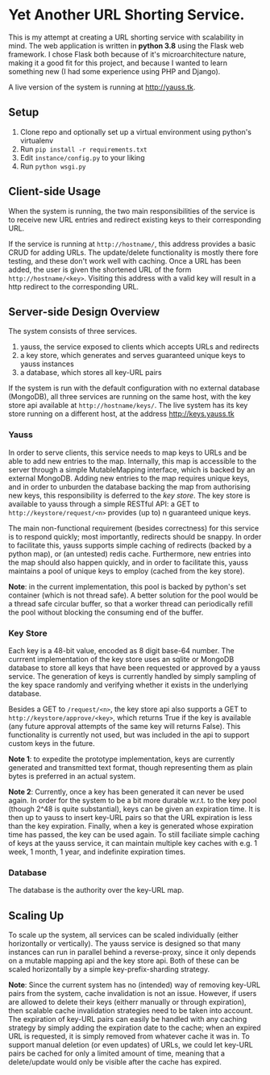 # Yet Another URL Shorting Service. #

This is my attempt at creating a URL shorting service with scalability in mind.
The web application is written in **python 3.8** using the Flask web framework.
I chose Flask both because of it's microarchitecture nature, making it a good fit for this project,
and because I wanted to learn something new (I had some experience using PHP and Django).

A live version of the system is running at http://yauss.tk.


## Setup ##

1. Clone repo and optionally set up a virtual environment using python's virtualenv
2. Run `pip install -r requirements.txt`
3. Edit `instance/config.py` to your liking
4. Run `python wsgi.py`


## Client-side Usage ##

When the system is running, the two main responsibilities of the service
is to receive new URL entries and redirect existing keys to their corresponding URL.

If the service is running at `http://hostname/`, this address provides a basic CRUD
for adding URLs.
The update/delete functionality is mostly there fore testing,
and these don't work well with caching.
Once a URL has been added, the user is given the shortened URL of the form `http://hostname/<key>`.
Visiting this address with a valid key will result in a http redirect to the corresponding URL.

## Server-side Design Overview ##

The system consists of three services.
1. yauss, the service exposed to clients which accepts URLs and redirects
2. a key store, which generates and serves guaranteed unique keys to yauss instances
3. a database, which stores all key-URL pairs

If the system is run with the default configuration with no external database (MongoDB),
all three services are running on the same host, with the key store api available at `http://hostname/keys/`.
The live system has its key store running on a different host, at the address http://keys.yauss.tk


### Yauss ###

In order to serve clients, this service needs to map keys to URLs and
be able to add new entries to the map.
Internally, this map is accessible to the server through a simple MutableMapping interface,
which is backed by an external MongoDB.
Adding new entries to the map requires unique keys, and in order to unburden the database backing the map
from authorising new keys, this responsibility is deferred to the *key store*.
The key store is available to yauss through a simple RESTful API:
a GET to `http://keystore/request/<n>` provides (up to) n guaranteed unique keys.

The main non-functional requirement (besides correctness) for this service is to respond quickly;
most importantly, redirects should be snappy.
In order to facilitate this, yauss supports simple caching of redirects (backed by a python map),
or (an untested) redis cache.
Furthermore, new entries into the map should also happen quickly, and in order
to facilitate this, yauss maintains a pool of unique keys to employ (cached from the key store).

**Note**: in the current implementation, this pool is backed by python's set container (which is not thread safe).
A better solution for the pool would be a thread safe circular buffer, so that a worker thread can periodically
refill the pool without blocking the consuming end of the buffer.

### Key Store ###

Each key is a 48-bit value, encoded as 8 digit base-64 number.
The currrent implementation of the key store uses an sqlite or MongoDB database to store all keys that
have been requested or approved by a yauss service.
The generation of keys is currently handled by simply sampling of the key space randomly and verifying whether
it exists in the underlying database.

Besides a GET to `/request/<n>`, the key store api also supports
a GET to `http://keystore/approve/<key>`, which returns True if the key is available
(any future approval attempts of the same key will returns False).
This functionality is currently not used, but was included in the api to
support custom keys in the future.

**Note 1**: to expedite the prototype implementation,
keys are currently generated and transmitted text format,
though representing them as plain bytes is preferred in an actual system.

**Note 2**: Currently, once a key has been generated it can never be used again.
In order for the system to be a bit more durable w.r.t. to the key pool (though 2^48 is quite substantial),
keys can be given an expiration time.
It is then up to yauss to insert key-URL pairs so that the URL expiration is less than the key expiration.
Finally, when a key is generated whose expiration time has passed, the key can be used again.
To still faciliate simple caching of keys at the yauss service, it can maintain multiple key caches with
e.g. 1 week, 1 month, 1 year, and indefinite expiration times.

### Database ###

The database is the authority over the key-URL map.


## Scaling Up ##

To scale up the system, all services can be scaled individually (either horizontally or vertically).
The yauss service is designed so that many instances can run in parallel behind a reverse-proxy,
since it only depends on a mutable mapping api and the key store api.
Both of these can be scaled horizontally by a simple key-prefix-sharding strategy.

**Note**: Since the current system has no (intended) way of removing key-URL pairs from the system,
cache invalidation is not an issue.
However, if users are allowed to delete their keys (eitherr manually or through expiration),
then scalable cache invalidation strategies need to be taken into account.
The expiration of key-URL pairs can easily be handled with any caching strategy by simply adding
the expiration date to the cache; when an expired URL is requested, it is simply removed from
whatever cache it was in.
To support manual deletion (or even updates) of URLs, we could let key-URL pairs be cached
for only a limited amount of time, meaning that a delete/update would only be visible after
the cache has expired.
